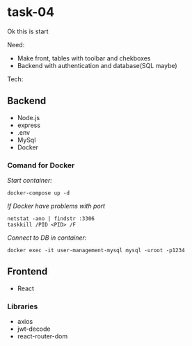 # task-04

Ok this is start

Need:

- Make front, tables with toolbar and chekboxes
- Backend with authentication and database(SQL maybe)

Tech:

## Backend

- Node.js
- express
- .env
- MySql
- Docker

### Comand for Docker

_Start container:_

```
docker-compose up -d
```

_If Docker have problems with port_

```
netstat -ano | findstr :3306
taskkill /PID <PID> /F
```

_Connect to DB in container:_

```
docker exec -it user-management-mysql mysql -uroot -p1234
```

## Frontend

- React

### Libraries

- axios
- jwt-decode
- react-router-dom
